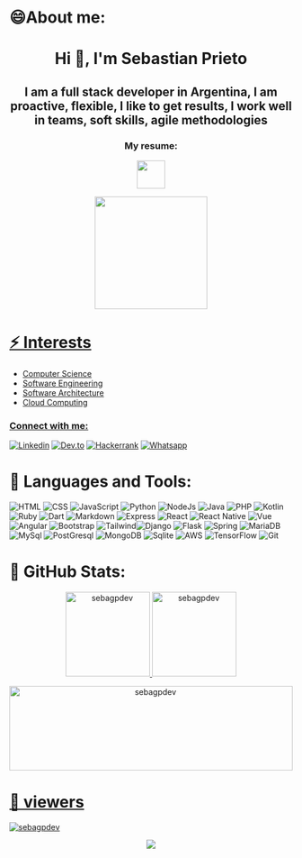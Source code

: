 # 😄About me:

<h1 align="center">Hi 👋, I'm Sebastian Prieto</h1>
<h2 align="center">I am a full stack developer in Argentina, I am proactive, flexible, I like to get results, I work well in teams, soft skills, agile methodologies</h2>

<div align="center">
<h3>My resume:</h3>
<img src="https://content.invisioncic.com/p289038/monthly_2020_05/arrow-down.gif.8d9aec7b8f92f2a50a1a64fce1733f3a.gif" height="50px">
  <p> 
    <a href="https://github.com/SebaGPDev/SebaGPDev/raw/main/Resume/build/main.pdf" target="blank">
    <img src="https://gifimage.net/wp-content/uploads/2018/04/resume-gif-5.gif" height = "200px"/>
  </p>
</div>

# ⚡ Interests

<ul><li>Computer Science</li><li>Software Engineering</li><li>Software Architecture</li><li>Cloud Computing</li></ul>

<h3 align="left">Connect with me:</h3>

[![Linkedin](https://img.shields.io/badge/LinkedIn-0077B5?style=for-the-badge&logo=linkedin&logoColor=white)](https://linkedin.com/in/sebagpdev) [![Dev.to](https://img.shields.io/badge/dev.to-0A0A0A?style=for-the-badge&logo=devdotto&logoColor=white)](https://dev.to/sebagpdev) [![Hackerrank](https://img.shields.io/badge/-Hackerrank-2EC866?style=for-the-badge&logo=HackerRank&logoColor=white)](https://www.hackerrank.com/sebastianprieto1) [![Whatsapp](https://img.shields.io/badge/WhatsApp-25D366?style=for-the-badge&logo=whatsapp&logoColor=white)](https://api.whatsapp.com/message/WWWU7IW4QKIDP1?autoload=1&app_absent=0)

# 🧰 Languages and Tools:

![HTML](https://img.shields.io/badge/HTML5-E34F26?style=for-the-badge&logo=html5&logoColor=white) ![CSS](https://img.shields.io/badge/CSS3-1572B6?style=for-the-badge&logo=css3&logoColor=white) ![JavaScript](https://img.shields.io/badge/JavaScript-323330?style=for-the-badge&logo=javascript&logoColor=F7DF1E) ![Python](https://img.shields.io/badge/Python-14354C?style=for-the-badge&logo=python&logoColor=white) ![NodeJs](https://img.shields.io/badge/Node.js-43853D?style=for-the-badge&logo=node.js&logoColor=white) ![Java](https://img.shields.io/badge/Java-ED8B00?style=for-the-badge&logo=openjdk&logoColor=white) ![PHP](https://img.shields.io/badge/PHP-777BB4?style=for-the-badge&logo=php&logoColor=white) ![Kotlin](https://img.shields.io/badge/Kotlin-0095D5?&style=for-the-badge&logo=kotlin&logoColor=white) ![Ruby](https://img.shields.io/badge/Ruby-CC342D?style=for-the-badge&logo=ruby&logoColor=white) ![Dart](https://img.shields.io/badge/Dart-0175C2?style=for-the-badge&logo=dart&logoColor=white) ![Markdown](https://img.shields.io/badge/Markdown-000000?style=for-the-badge&logo=markdown&logoColor=white) ![Express](https://img.shields.io/badge/Express.js-404D59?style=for-the-badge) ![React](https://img.shields.io/badge/React-20232A?style=for-the-badge&logo=react&logoColor=61DAFB) ![React Native](https://img.shields.io/badge/React_Native-20232A?style=for-the-badge&logo=react&logoColor=61DAFB) ![Vue](https://img.shields.io/badge/Vue.js-35495E?style=for-the-badge&logo=vue.js&logoColor=4FC08D) ![Angular](https://img.shields.io/badge/Angular-DD0031?style=for-the-badge&logo=angular&logoColor=white) ![Bootstrap](https://img.shields.io/badge/Bootstrap-563D7C?style=for-the-badge&logo=bootstrap&logoColor=white) ![Tailwind](https://img.shields.io/badge/Tailwind_CSS-38B2AC?style=for-the-badge&logo=tailwind-css&logoColor=white)![Django](https://img.shields.io/badge/Django-092E20?style=for-the-badge&logo=django&logoColor=white) ![Flask](https://img.shields.io/badge/Flask-000000?style=for-the-badge&logo=flask&logoColor=white) ![Spring](	https://img.shields.io/badge/Spring-6DB33F?style=for-the-badge&logo=spring&logoColor=white) ![MariaDB](https://img.shields.io/badge/MariaDB-003545?style=for-the-badge&logo=mariadb&logoColor=white) ![MySql](https://img.shields.io/badge/MySQL-00000F?style=for-the-badge&logo=mysql&logoColor=white) ![PostGresql](https://img.shields.io/badge/PostgreSQL-316192?style=for-the-badge&logo=postgresql&logoColor=white) ![MongoDB](https://img.shields.io/badge/MongoDB-4EA94B?style=for-the-badge&logo=mongodb&logoColor=white) ![Sqlite](https://img.shields.io/badge/SQLite-07405E?style=for-the-badge&logo=sqlite&logoColor=white) ![AWS](https://img.shields.io/badge/Amazon_AWS-232F3E?style=for-the-badge&logo=amazon-aws&logoColor=white) ![TensorFlow](https://img.shields.io/badge/TensorFlow-FF6F00?style=for-the-badge&logo=tensorflow&logoColor=white) ![Git](https://img.shields.io/badge/GIT-E44C30?style=for-the-badge&logo=git&logoColor=white)


# 💯 GitHub Stats:

<div align="center">
  <a href="https://github.com/sebagpdev">
  <img height="150em" src="https://github-readme-stats.vercel.app/api/top-langs?username=sebagpdev&show_icons=true&locale=en&layout=compact" alt="sebagpdev"/>
  <img height="150em" src="https://github-readme-stats.vercel.app/api?username=sebagpdev&show_icons=true&locale=en" alt="sebagpdev"/>
  <p><img height="150em" width="100%" src="https://github-readme-streak-stats.herokuapp.com/?user=sebagpdev&" alt="sebagpdev" /></p>
</div>

# 👀 viewers

<p align="left"> <img src="https://komarev.com/ghpvc/?username=sebagpdev&label=Profile%20views&color=0e75b6&style=flat" alt="sebagpdev" /> </p>
<div align="center">

<img src="https://quotes-github-readme.vercel.app/api?quote=The%20only%20way%20to%20go%20fast,%20is%20to%20go%20well&author=Robert%20C.%20Martin&theme=algolia">
</div>

